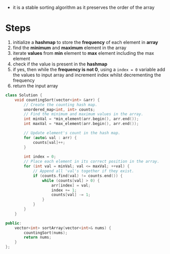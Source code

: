 - it is a stable sorting algorithm as it preserves the order of the array

# Steps
1. initialize a **hashmap** to store the **frequency** of each element in **array** 
2. find the **minimum** and **maximum** element in the array
3. iterate **values** from **min** element to **max** element including the max element 
4. check if the value is present in the **hashmap**
5. if yes, then while the **frequency is not 0**, using a `index = 0` variable add the values to input array and increment index whilst decrementing the frequency
6. return the input array

```cpp
class Solution {
    void countingSort(vector<int> &arr) {
        // Create the counting hash map.
        unordered_map<int, int> counts;
        // Find the minimum and maximum values in the array.
        int minVal = *min_element(arr.begin(), arr.end());
        int maxVal = *max_element(arr.begin(), arr.end());

        // Update element's count in the hash map.
        for (auto& val : arr) {
            counts[val]++;
        }
        
        int index = 0;
        // Place each element in its correct position in the array.
        for (int val = minVal; val <= maxVal; ++val) {
            // Append all 'val's together if they exist.
            if (counts.find(val) != counts.end()) {
                while (counts[val] > 0) {
                    arr[index] = val;
                    index += 1;
                    counts[val] -= 1;
                }
            }
        }
    }

public:
    vector<int> sortArray(vector<int>& nums) {
        countingSort(nums);
        return nums;
    }
};

```